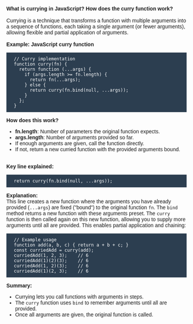 <div style="font-family: sans-serif; padding: 10px;">
<b>What is currying in JavaScript? How does the curry function work?</b><br><br>
Currying is a technique that transforms a function with multiple arguments into a sequence of functions, each taking a single argument (or fewer arguments), allowing flexible and partial application of arguments.<br><br>
<b>Example: JavaScript curry function</b>
<pre style="background: #2c3e50; color: white; padding: 10px 20px; white-space: pre-wrap;"><code>// Curry implementation
function curry(fn) {
  return function (...args) {
    if (args.length >= fn.length) {
      return fn(...args);
    } else {
      return curry(fn.bind(null, ...args));
    }
  };
}
</code></pre>
<b>How does this work?</b>
<ul>
<li><b>fn.length</b>: Number of parameters the original function expects.</li>
<li><b>args.length</b>: Number of arguments provided so far.</li>
<li>If enough arguments are given, call the function directly.</li>
<li>If not, return a new curried function with the provided arguments bound.</li>
</ul>
<br>
<b>Key line explained:</b>
<pre style="background: #2c3e50; color: white; padding: 10px 20px; white-space: pre-wrap;"><code>return curry(fn.bind(null, ...args));</code></pre>
<b>Explanation:</b>
<div style="margin-bottom: 10px;">
This line creates a new function where the arguments you have already provided (<code>...args</code>) are fixed ("bound") to the original function <code>fn</code>. The <code>bind</code> method returns a new function with these arguments preset. The <code>curry</code> function is then called again on this new function, allowing you to supply more arguments until all are provided. This enables partial application and chaining:
</div>
<pre style="background: #2c3e50; color: white; padding: 10px 20px; white-space: pre-wrap;"><code>// Example usage
function add(a, b, c) { return a + b + c; }
const curriedAdd = curry(add);
curriedAdd(1, 2, 3);    // 6
curriedAdd(1)(2)(3);    // 6
curriedAdd(1, 2)(3);    // 6
curriedAdd(1)(2, 3);    // 6
</code></pre>
<b>Summary:</b>
<ul>
<li>Currying lets you call functions with arguments in steps.</li>
<li>The <code>curry</code> function uses <code>bind</code> to remember arguments until all are provided.</li>
<li>Once all arguments are given, the original function is called.</li>
</ul>
</div>
